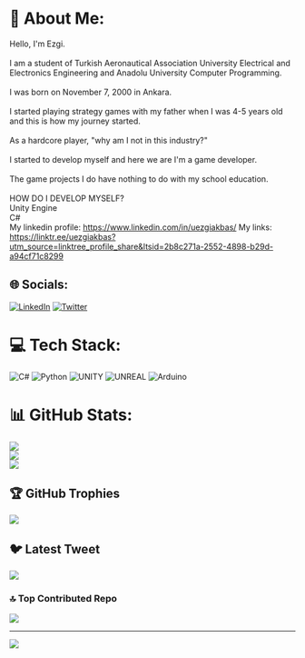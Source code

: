 # 💫 About Me:
Hello, I'm Ezgi.<br><br>I am a student of Turkish Aeronautical Association University Electrical and Electronics Engineering and Anadolu University Computer Programming.<br><br>I was born on November 7, 2000 in Ankara.<br><br>I started playing strategy games with my father when I was 4-5 years old and this is how my journey started.<br><br>As a hardcore player, "why am I not in this industry?"<br><br>I started to develop myself and here we are I'm a game developer.<br><br>The game projects I do have nothing to do with my school education.<br><br>HOW DO I DEVELOP MYSELF?<br>Unity Engine<br>C#<br>My linkedin profile: https://www.linkedin.com/in/uezgiakbas/ My links: https://linktr.ee/uezgiakbas?utm_source=linktree_profile_share&ltsid=2b8c271a-2552-4898-b29d-a94cf71c8299


## 🌐 Socials:
[![LinkedIn](https://img.shields.io/badge/LinkedIn-%230077B5.svg?logo=linkedin&logoColor=white)](https://linkedin.com/in/uezgiakbas) [![Twitter](https://img.shields.io/badge/Twitter-%231DA1F2.svg?logo=Twitter&logoColor=white)](https://twitter.com/uezgiakbas) 

# 💻 Tech Stack:
![C#](https://img.shields.io/badge/c%23-%23239120.svg?style=for-the-badge&logo=c-sharp&logoColor=white) ![Python](https://img.shields.io/badge/python-3670A0?style=for-the-badge&logo=python&logoColor=ffdd54) ![UNITY](https://img.shields.io/badge/Unity-%2320232a.svg?style=for-the-badge&logo=unity&logoColor=white) ![UNREAL](https://img.shields.io/badge/unreal-%2320232a.svg?style=for-the-badge&logo=unreal-engine&logoColor=white) ![Arduino](https://img.shields.io/badge/-Arduino-00979D?style=for-the-badge&logo=Arduino&logoColor=white)
# 📊 GitHub Stats:
![](https://github-readme-stats.vercel.app/api?username=ezgiakbas87&theme=dark&hide_border=false&include_all_commits=true&count_private=true)<br/>
![](https://github-readme-streak-stats.herokuapp.com/?user=ezgiakbas87&theme=dark&hide_border=false)<br/>
![](https://github-readme-stats.vercel.app/api/top-langs/?username=ezgiakbas87&theme=dark&hide_border=false&include_all_commits=true&count_private=true&layout=compact)

## 🏆 GitHub Trophies
![](https://github-profile-trophy.vercel.app/?username=ezgiakbas87&theme=radical&no-frame=false&no-bg=true&margin-w=4)

## 🐦 Latest Tweet
[![](https://gtce.itsvg.in/api?username=uezgiakbas)](https://github.com/VishwaGauravIn/github-twitter-card-embed)

### 🔝 Top Contributed Repo
![](https://github-contributor-stats.vercel.app/api?username=ezgiakbas87&limit=5&theme=dark&combine_all_yearly_contributions=true)

---
[![](https://visitcount.itsvg.in/api?id=ezgiakbas87&icon=2&color=1)](https://visitcount.itsvg.in)

<!-- Proudly created with GPRM ( https://gprm.itsvg.in ) -->
